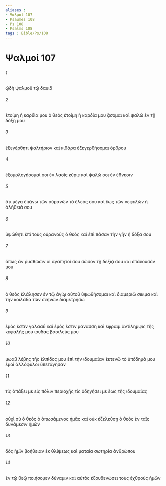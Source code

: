 ```yaml
---
aliases : 
- Ψαλμοί 107
- Psaumes 108
- Ps 108
- Psalms 108
tags : Bible/Ps/108
---
```


# Ψαλμοί 107

###### 1
ᾠδὴ ψαλμοῦ τῷ δαυιδ
###### 2
ἑτοίμη ἡ καρδία μου ὁ θεός ἑτοίμη ἡ καρδία μου ᾄσομαι καὶ ψαλῶ ἐν τῇ δόξῃ μου
###### 3
ἐξεγέρθητι ψαλτήριον καὶ κιθάρα ἐξεγερθήσομαι ὄρθρου
###### 4
ἐξομολογήσομαί σοι ἐν λαοῖς κύριε καὶ ψαλῶ σοι ἐν ἔθνεσιν
###### 5
ὅτι μέγα ἐπάνω τῶν οὐρανῶν τὸ ἔλεός σου καὶ ἕως τῶν νεφελῶν ἡ ἀλήθειά σου
###### 6
ὑψώθητι ἐπὶ τοὺς οὐρανούς ὁ θεός καὶ ἐπὶ πᾶσαν τὴν γῆν ἡ δόξα σου
###### 7
ὅπως ἂν ῥυσθῶσιν οἱ ἀγαπητοί σου σῶσον τῇ δεξιᾷ σου καὶ ἐπάκουσόν μου
###### 8
ὁ θεὸς ἐλάλησεν ἐν τῷ ἁγίῳ αὐτοῦ ὑψωθήσομαι καὶ διαμεριῶ σικιμα καὶ τὴν κοιλάδα τῶν σκηνῶν διαμετρήσω
###### 9
ἐμός ἐστιν γαλααδ καὶ ἐμός ἐστιν μανασση καὶ εφραιμ ἀντίλημψις τῆς κεφαλῆς μου ιουδας βασιλεύς μου
###### 10
μωαβ λέβης τῆς ἐλπίδος μου ἐπὶ τὴν ιδουμαίαν ἐκτενῶ τὸ ὑπόδημά μου ἐμοὶ ἀλλόφυλοι ὑπετάγησαν
###### 11
τίς ἀπάξει με εἰς πόλιν περιοχῆς τίς ὁδηγήσει με ἕως τῆς ιδουμαίας
###### 12
οὐχὶ σύ ὁ θεός ὁ ἀπωσάμενος ἡμᾶς καὶ οὐκ ἐξελεύσῃ ὁ θεός ἐν ταῖς δυνάμεσιν ἡμῶν
###### 13
δὸς ἡμῖν βοήθειαν ἐκ θλίψεως καὶ ματαία σωτηρία ἀνθρώπου
###### 14
ἐν τῷ θεῷ ποιήσομεν δύναμιν καὶ αὐτὸς ἐξουδενώσει τοὺς ἐχθροὺς ἡμῶν
